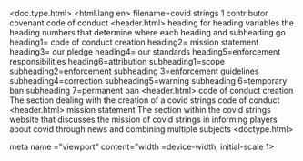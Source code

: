 <doc.type.html>
<html.lang en>
filename=covid strings 1 contributor covenant code of conduct
<header.html>
heading for heading variables
the heading numbers that determine where each heading and subheading go 
heading1= code of conduct creation
heading2= mission statement
heading3= our pledge
heading4= our standards
heading5=enforcement responsibilities
heading6=attribution
subheading1=scope
subheading2=enforcement
subheading 3=enforcement guidelines
subheading4=correction
subheading5=warning
subheading 6=temporary ban
subheading 7=permanent ban
<header.html>
code of conduct creation 
The section dealing with the creation of a covid strings code of conduct 
<header.html>
mission statement
The section within the covid strings website that discusses the mission of covid strings in informing players about covid through news and combining multiple subjects 
<doctype.html>
<html lang en>
<head>
<meta char set utf8>
meta name =”viewport”  content=”width =device-width, initial-scale  1>
<title mission statement tab>
<style>
body{
font-family arial sans serif
missiontab
position fixed
top 10px
right 10px
padding 10 px ; 20px
background-color #007bff
color:white;
border:none;
border-radius: 5px;
cursor: pointer;
missionmodal
display : none;
position: fixed;
top: 50%;
left: 50%;
transform translate (-50%,-50%)
width 80%
max-width 400px;
background color white;
border 1px solid #ccc;
border-radius 10px
box-shadow 0 4px 8px rgba(0,0,0,0.2);
padding 20px;
text align center;
closemodal{
margin top 20px;
padding 10 px 20px
background-color ff4d4d;
color white;
border none;
border-radius 5px;
cursor pointer;
<style>
<head>
<body>
button id = “missionTab” MissionStatement Button>
<div id “missionModal>
<h2 mission statement</h2>
mission statement:
covid strings is a game focused on archiving covid  through combining multiple subjects,covid strings’ belief is that  the idea of checks and balances  goes beyond the constitution and should be applied to the career process. covid Strings views the idea of economic opportunity as non-partisan .When it comes to politics and the state of covid  we want to inform players the public about the state of covid focused on the news so you know what’s happening.regarding politics and covid, the game hopes to inform players about the states of the covid pandemic by focusing on the activities of the concurrent news cycles.” 
<button id closemodal> close</ button>
</div>
<script>
missiontab=document getelementbyid(missiontab)
missionmodal=document getelementbyid(missionmodal)
closemodal=document getelementbyid(closemodal)
missiontab add event listener  (click)
missionmodal.style display=none
Window .add event listener (click event )
If (event target==missionmodal)
missionModal.style display=none
<script>
<body>
<html>
<header.html>
our pledge
a pledge for the covid strings community on our values 
## our pledge
we as members, contributors, and leaders pledge to make participation in our
community a harassment-free experience for everyone, regardless of age, body
size, visible or invisible disability, ethnicity, sex characteristics, gender
identity and expression, level of experience, education, socio-economic status,
nationality, personal appearance, race, religion, or sexual identity
and orientation.
we pledge to act and interact in ways that contribute to an open, welcoming,
diverse, inclusive, and healthy community.
professional ethics is important  and knowing our standards can help both gamers, future employees and the media understand our values.
<header.html>
our standards
covid strings rules and norms
## our standards
examples of behavior that contributes to a positive environment for our
community include:
*demonstrating empathy and kindness toward other people
* being respectful of differing opinions, viewpoints, and experiences
* giving and gracefully accepting constructive feedback
* accepting responsibility and apologizing to those affected by our mistakes,
  and learning from the experience
* focusing on what is best not just for us as individuals, but for the
  overall community
  this includes the importance of giving back which can be done through covid strings community fundraisers during the holiday season
  as well as whenever Western New York or any other subsequent location
  in which this game franchise will cover is going through some type of tragedy. 
while this game and others like it involve a lot of jokes it does not mean that anything goes 
examples of unacceptable behavior include:
* the use of sexualized language or imagery, and sexual attention or
  advances of any kind
* trolling, insulting or derogatory comments, and personal or political attacks
* public or private harassment
* publishing others' private information, such as a physical or email
  address, without their explicit permission
* other conduct which could reasonably be considered inappropriate in a
  professional setting
<header.html>
enforcement responsibilities
the responsibility of community members to communicate responsible behavior 
## enforcement responsibilities
community leaders are responsible for clarifying and enforcing our standards of
acceptable behavior and will take appropriate and fair corrective action in
response to any behavior that they deem inappropriate, threatening, offensive,
or harmful.
community leaders have the right and responsibility to remove, edit, or reject
comments, commits, code, wiki edits, issues, and other contributions that are
not aligned to this code of conduct, and will communicate reasons for moderation
decisions when appropriate.
<subheading.html>
scope
the scope of the covid strings code of conduct 
this code of conduct applies within all community spaces, and also applies when
an individual is officially representing the community in public spaces.
examples of representing our community include using an official e-mail address,
posting via an official social media account, or acting as an appointed
representative at an online or offline event.
<subheading.html>
enforcement
enforcement mechanisms for covid strings 
instances of abusive, harassing, or otherwise unacceptable behavior may be
reported to the community leaders responsible for enforcement at
gmail.
all complaints will be reviewed and investigated promptly and fairly.
all community leaders are obligated to respect the privacy and security of the
reporter of any incident.
<subheading.html>
enforcement guidelines
community guidelines for enforcing the code of conduct 
community leaders will follow these community impact guidelines in determining
the consequences for any action they deem in violation of this code of conduct:
<subheading.html>
correction
the first consequence for a code of conduct violation 
1.correction
**community impact**: use of inappropriate language or other behavior deemed
unprofessional or unwelcome in the community.
**consequence**: a private, written warning from community leaders, providing
clarity around the nature of the violation and an explanation of why the
behavior was inappropriate. a public apology may be requested.
<subheading.html>
warning
The second consequence for a code of conduct violation 
2.warning
**community impact**: a violation through a single incident or series
of actions.
**consequence**: a warning with consequences for continued behavior. no
interaction with the people involved, including unsolicited interaction with
those enforcing the code of conduct, for a specified period of time. this
includes avoiding interactions in community spaces as well as external channels
like social media. violating these terms may lead to a temporary or
permanent ban.
<subheading.html>
temporary ban
the third consequence for a code of conduct violation   
### 3. temporary ban
**community impact**: a serious violation of community standards, including
sustained inappropriate behavior.
**consequence**: a temporary ban from any sort of interaction or public
communication with the community for a specified period of time. no public or
private interaction with the people involved, including unsolicited interaction
with those enforcing the code of conduct, is allowed during this period.
violating these terms may lead to a permanent ban.
<subheading.html>
permanent ban
the final consequence for a code of conduct violation 
### 4. permanent ban
**community impact**:demonstrating a pattern of violation of community
standards, including sustained inappropriate behavior,  harassment of an
individual, or aggression toward or disparagement of classes of individuals.
**consequence**: A permanent ban from any sort of public interaction within
the community.
as with other internet forums cyber hygiene  is key and covid strings is not liable for things that players or other employees may do on their off time that could impact their ability for  internet access.
you can use covid strings on play canvas as well as our website  social media pages and gmail accounts  to learn more and contact us for any questions you may have  
<header.html>
attribution
the credit for any parts of the code of conduct that aren’t original rules
this code of conduct is adapted from the [contributor covenant][homepage],
version 2.0, available at
https://www.contributor-covenant.org/version/2/0/code_of_conduct.html.
community impact guidelines were inspired by [mozilla's code of conduct
enforcement ladder](https://github.com/mozilla/diversity).
[homepage]: https://www.contributor-covenant.org
for answers to common questions about this code of conduct, see the FAQ at
https://www.contributor-covenant.org/faq. translations are available at
https://www.contributor-covenant.org/translations.

